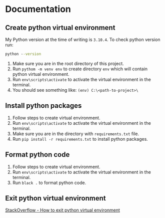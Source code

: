 # Documentation

## Create python virtual environment

My Python version at the time of writing is `3.10.4`. To check python version run:

```cmd
python --version
```

1. Make sure you are in the root directory of this project.
2. Run `pythom -m venv env` to create directory `env` which will contain python virtual environment.
3. Run `env\scripts\activate` to activate the virtual environment in the terminal.
4. You should see something like: `(env) C:\<path-to-project>\`

## Install python packages

1. Follow steps to create virtual environment.
2. Run `env\scripts\activate` to activate the virtual environment in the terminal.
3. Make sure you are in the directory with `requirements.txt` file.
4. Run `pip install -r requirements.txt` to install python packages.

## Format python code

1. Follow steps to create virtual environment.
2. Run `env\scripts\activate` to activate the virtual environment in the terminal.
3. Run `black .` to format python code.

## Exit python virtual environment

[StackOverflow - How to exit python virtual environment](https://stackoverflow.com/questions/990754/how-to-leave-exit-deactivate-a-python-virtualenv)
